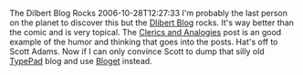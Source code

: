 The Dilbert Blog Rocks
2006-10-28T12:27:33
I'm probably the last person on the planet to discover this but the [Dlibert Blog](http://dilbertblog.typepad.com) rocks. It's way better than the comic and is very topical. The [Clerics and Analogies](http://dilbertblog.typepad.com/the_dilbert_blog/2006/10/clerics_and_ana.html) post is an good example of the humor and thinking that goes into the posts. Hat's off to Scott Adams. Now if I can only convince Scott to dump that silly old [TypePad](http://typepad.com) blog and use [Bloget](http://mike-ward.net/bloget) instead.
